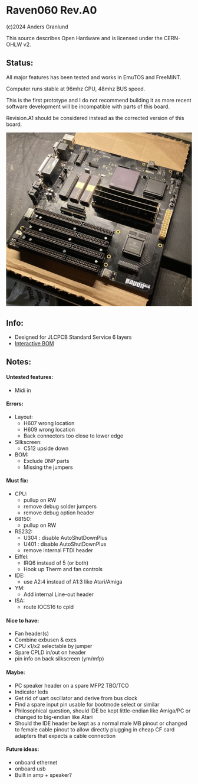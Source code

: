 # Raven060 Rev.A0

(c)2024 Anders Granlund

This source describes Open Hardware and is licensed under the CERN-OHLW v2.



## Status:
All major features has been tested and works in EmuTOS and FreeMiNT.

Computer runs stable at 96mhz CPU, 48mhz BUS speed.

This is the first prototype and I do not recommend building it as more recent software development will be incompatible with parts of this board.

Revision.A1 should be considered instead as the corrected version of this board.

![Alt text](images/raven_a0.jpg?raw=true "")



## Info:
- Designed for JLCPCB Standard Service 6 layers
- [Interactive BOM](https://htmlpreview.github.io/?https://github.com/agranlund/raven/blob/main/hw/raven/a0/production/raven-a0_ibom.html)


## Notes:

#### Untested features:
- Midi in

#### Errors:
- Layout:
	- H607 wrong location
	- H609 wrong location
    - Back connectors too close to lower edge
- Silkscreen:
	- C512 upside down
- BOM:
	- Exclude DNP parts
	- Missing the jumpers

#### Must fix:
- CPU:
	- pullup on RW
	- remove debug solder jumpers
    - remove debug option header
- 68150:
	- pullup on RW
- RS232:
	- U304 : disable AutoShutDownPlus
	- U401 : disable AutoShutDownPlus
	- remove internal FTDI header
- Eiffel:
	- IRQ6 instead of 5 (or both)
	- Hook up Therm and fan controls
- IDE:
	- use A2:4 instead of A1:3 like Atari/Amiga
- YM:
	- Add internal Line-out header
- ISA:
	- route IOCS16 to cpld


#### Nice to have:
- Fan header(s)
- Combine exbusen & excs
- CPU x1/x2 selectable by jumper
- Spare CPLD in/out on header
- pin info on back silkscreen (ym/mfp)

#### Maybe:
- PC speaker header on a spare MFP2 TBO/TCO
- Indicator leds
- Get rid of uart oscillator and derive from bus clock
- Find a spare input pin usable for bootmode select or similar
- Philosophical question, should IDE be kept little-endian like Amiga/PC or changed to big-endian like Atari
- Should the IDE header be kept as a normal male MB pinout or changed to female cable pinout to allow directly plugging in cheap CF card adapters that expects a cable connection

#### Future ideas:
- onboard ethernet
- onboard usb
- Built in amp + speaker?

